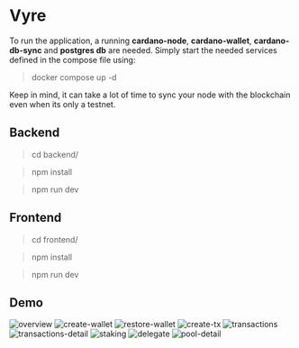 # Vyre

To run the application, a running **cardano-node**, **cardano-wallet**, **cardano-db-sync** and **postgres db** are needed. Simply start the needed services defined in the compose file using:

> docker compose up -d

Keep in mind, it can take a lot of time to sync your node with the blockchain even when its only a testnet.

## Backend

> cd backend/

> npm install

> npm run dev


## Frontend

> cd frontend/

> npm install

> npm run dev


## Demo

![overview](https://github.com/user-attachments/assets/55fa2d87-cb0c-4940-a6e2-72a187d73195)
![create-wallet](https://github.com/user-attachments/assets/b06546d9-6b64-4d3c-8968-bd0568e91ff5)
![restore-wallet](https://github.com/user-attachments/assets/dbc3f00a-130a-4c46-bb69-b44605c12015)
![create-tx](https://github.com/user-attachments/assets/96d71bd8-9516-493f-af42-573387379549)
![transactions](https://github.com/user-attachments/assets/d5ed30d1-c073-4f52-b090-a553d0d945a4)
![transactions-detail](https://github.com/user-attachments/assets/761c1536-ee5c-421d-9873-2d02d98aa095)
![staking](https://github.com/user-attachments/assets/82d75b27-362a-4e03-9ff1-b4fd219b8394)
![delegate](https://github.com/user-attachments/assets/79ccf3d5-ea0e-41b7-902b-138ec498a8a3)
![pool-detail](https://github.com/user-attachments/assets/3e1e20b6-0f78-46e6-bb11-ee75d53ed754)

